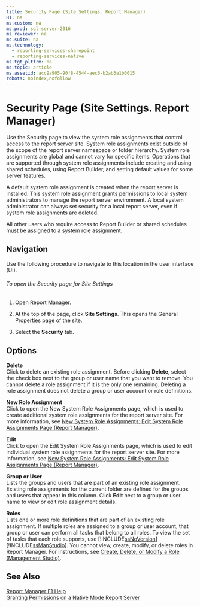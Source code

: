 ```yaml
---
title: Security Page (Site Settings. Report Manager)
H1: na
ms.custom: na
ms.prod: sql-server-2016
ms.reviewer: na
ms.suite: na
ms.technology: 
  - reporting-services-sharepoint
  - reporting-services-native
ms.tgt_pltfrm: na
ms.topic: article
ms.assetid: acc9a905-90f8-4544-aec6-b2ab3a1b0015
robots: noindex,nofollow
---
```

# Security Page (Site Settings. Report Manager)
  Use the Security page to view the system role assignments that control access to the report server site. System role assignments exist outside of the scope of the report server namespace or folder hierarchy. System role assignments are global and cannot vary for specific items. Operations that are supported through system role assignments include creating and using shared schedules, using Report Builder, and setting default values for some server features.  
  
 A default system role assignment is created when the report server is installed. This system role assignment grants permissions to local system administrators to manage the report server environment. A local system administrator can always set security for a local report server, even if system role assignments are deleted.  
  
 All other users who require access to Report Builder or shared schedules must be assigned to a system role assignment.  
  
## Navigation  
 Use the following procedure to navigate to this location in the user interface (UI).  
  
###### To open the Security page for Site Settings  
  
1.  Open Report Manager.  
  
2.  At the top of the page, click **Site Settings**. This opens the General Properties page of the site.  
  
3.  Select the **Security** tab.  
  
## Options  
 **Delete**  
 Click to delete an existing role assignment. Before clicking **Delete**, select the check box next to the group or user name that you want to remove. You cannot delete a role assignment if it is the only one remaining. Deleting a role assignment does not delete a group or user account or role definitions.  
  
 **New Role Assignment**  
 Click to open the New System Role Assignments page, which is used to create additional system role assignments for the report server site. For more information, see [New System Role Assignments: Edit System Role Assignments Page &#40;Report Manager&#41;](../Topic/New%20System%20Role%20Assignments:%20Edit%20System%20Role%20Assignments%20Page%20\(Report%20Manager\).md).  
  
 **Edit**  
 Click to open the Edit System Role Assignments page, which is used to edit individual system role assignments for the report server site. For more information, see [New System Role Assignments: Edit System Role Assignments Page &#40;Report Manager&#41;](../Topic/New%20System%20Role%20Assignments:%20Edit%20System%20Role%20Assignments%20Page%20\(Report%20Manager\).md).  
  
 **Group or User**  
 Lists the groups and users that are part of an existing role assignment. Existing role assignments for the current folder are defined for the groups and users that appear in this column. Click **Edit** next to a group or user name to view or edit role assignment details.  
  
 **Roles**  
 Lists one or more role definitions that are part of an existing role assignment. If multiple roles are assigned to a group or user account, that group or user can perform all tasks that belong to all roles. To view the set of tasks that each role supports, use [!INCLUDE[ssNoVersion](../../Topics/TopicNameContainA/includes/ssNoVersion_md.md)] [!INCLUDE[ssManStudio](../../Topics/TopicNameContainA/includes/ssManStudio_md.md)]. You cannot view, create, modify, or delete roles in Report Manager. For instructions, see [Create, Delete, or Modify a Role &#40;Management Studio&#41;](../../Topics/TopicNameContainA/Create--Delete--or-Modify-a-Role--Management-Studio-.md).  
  
## See Also  
 [Report Manager F1 Help](../../Topics/TopicNameNotContainA/Report-Manager-F1-Help.md)   
 [Granting Permissions on a Native Mode Report Server](../../Topics/TopicNameContainA/Granting-Permissions-on-a-Native-Mode-Report-Server.md)  
  
  